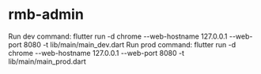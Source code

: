 # rmb-admin

Run dev command: flutter run -d chrome --web-hostname 127.0.0.1 --web-port 8080 -t lib/main/main_dev.dart
Run prod command: flutter run -d chrome --web-hostname 127.0.0.1 --web-port 8080 -t lib/main/main_prod.dart